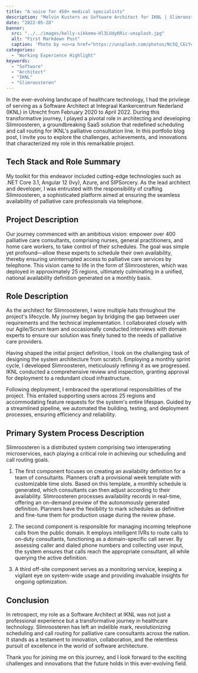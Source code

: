 ```yaml
---
title: "A voice for 450+ medical specialists"
description: "Melvin Kusters as Software Architect for IKNL | Slimroosteren"
date: "2022-05-28"
banner:
  src: "../../images/kelly-sikkema-Hl3LUdyKRic-unsplash.jpg"
  alt: "First Markdown Post"
  caption: 'Photo by <u><a href="https://unsplash.com/photos/Nc5Q_CEcY44">Florian Olivo</a></u>'
categories:
  - "Working Experience Highlight"
keywords:
  - "Software"
  - "Architect"
  - "IKNL"
  - "Slimroosteren"
---
```


In the ever-evolving landscape of healthcare technology, I had the privilege of serving as a Software Architect at Integraal Kankercentrum Nederland (IKNL) in Utrecht from February 2020 to April 2022. During this transformative journey, I played a pivotal role in architecting and developing Slimroosteren, a groundbreaking SaaS solution that redefined scheduling and call routing for IKNL's palliative consultation line. In this portfolio blog post, I invite you to explore the challenges, achievements, and innovations that characterized my role in this remarkable project.

## Tech Stack and Role Summary

My toolkit for this endeavor included cutting-edge technologies such as .NET Core 3.1, Angular 12 (Ivy), Azure, and SIPSorcery. As the lead architect and developer, I was entrusted with the responsibility of crafting Slimroosteren, a sophisticated platform aimed at ensuring the seamless availability of palliative care professionals via telephone.

## Project Description

Our journey commenced with an ambitious vision: empower over 400 palliative care consultants, comprising nurses, general practitioners, and home care workers, to take control of their schedules. The goal was simple yet profound—allow these experts to schedule their own availability, thereby ensuring uninterrupted access to palliative care services by telephone. This vision came to life in the form of Slimroosteren, which was deployed in approximately 25 regions, ultimately culminating in a unified, national availability definition generated on a monthly basis.

## Role Description

As the architect for Slimroosteren, I wore multiple hats throughout the project's lifecycle. My journey began by bridging the gap between user requirements and the technical implementation. I collaborated closely with our Agile/Scrum team and occasionally conducted interviews with domain experts to ensure our solution was finely tuned to the needs of palliative care providers.

Having shaped the initial project definition, I took on the challenging task of designing the system architecture from scratch. Employing a monthly sprint cycle, I developed Slimroosteren, meticulously refining it as we progressed. IKNL conducted a comprehensive review and inspection, granting approval for deployment to a redundant cloud infrastructure.

Following deployment, I embraced the operational responsibilities of the project. This entailed supporting users across 25 regions and accommodating feature requests for the system's entire lifespan. Guided by a streamlined pipeline, we automated the building, testing, and deployment processes, ensuring efficiency and reliability.

## Primary System Process Description

Slimroosteren is a distributed system comprising two interoperating microservices, each playing a critical role in achieving our scheduling and call routing goals.

1. The first component focuses on creating an availability definition for a team of consultants. Planners craft a provisional week template with customizable time slots. Based on this template, a monthly schedule is generated, which consultants can then adjust according to their availability. Slimroosteren processes availability records in real-time, offering an on-demand preview of the autonomously generated definition. Planners have the flexibility to mark schedules as definitive and fine-tune them for production usage during the review phase.

1. The second component is responsible for managing incoming telephone calls from the public domain. It employs intelligent IVRs to route calls to on-duty consultants, functioning as a domain-specific call server. By assessing caller and dialed phone numbers and collecting user input, the system ensures that calls reach the appropriate consultant, all while querying the active definition.

1. A third off-site component serves as a monitoring service, keeping a vigilant eye on system-wide usage and providing invaluable insights for ongoing optimization.

## Conclusion

In retrospect, my role as a Software Architect at IKNL was not just a professional experience but a transformative journey in healthcare technology. Slimroosteren has left an indelible mark, revolutionizing scheduling and call routing for palliative care consultants across the nation. It stands as a testament to innovation, collaboration, and the relentless pursuit of excellence in the world of software architecture.

Thank you for joining me on this journey, and I look forward to the exciting challenges and innovations that the future holds in this ever-evolving field.
